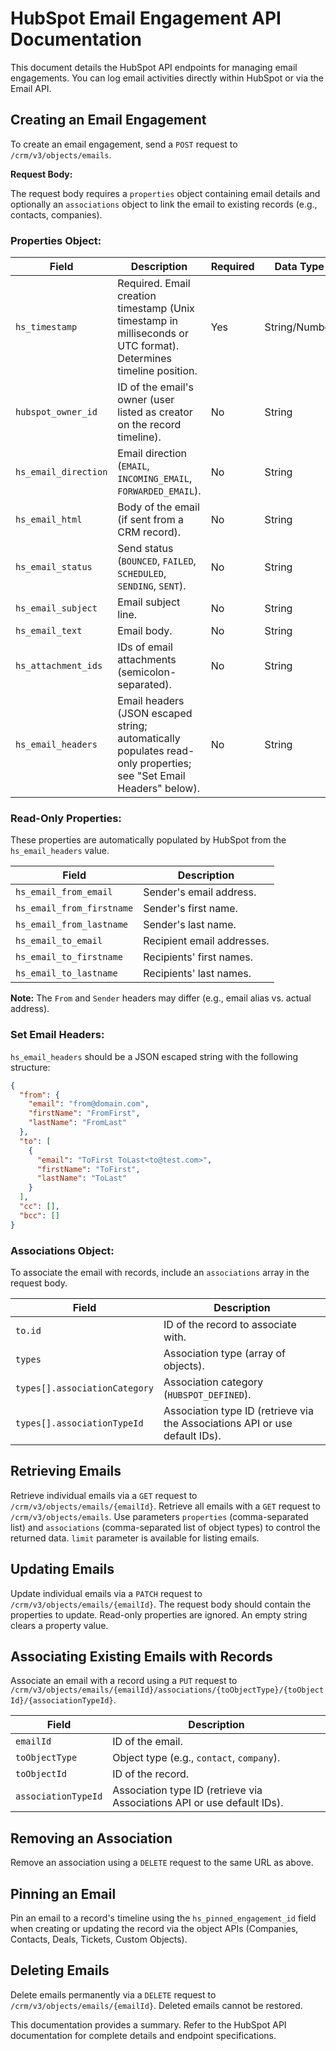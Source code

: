 # HubSpot Email Engagement API Documentation

This document details the HubSpot API endpoints for managing email engagements.  You can log email activities directly within HubSpot or via the Email API.

## Creating an Email Engagement

To create an email engagement, send a `POST` request to `/crm/v3/objects/emails`.

**Request Body:**

The request body requires a `properties` object containing email details and optionally an `associations` object to link the email to existing records (e.g., contacts, companies).

### Properties Object:

| Field                 | Description                                                                                                                                        | Required | Data Type    |
|----------------------|-----------------------------------------------------------------------------------------------------------------------------------------------------|----------|---------------|
| `hs_timestamp`        | Required. Email creation timestamp (Unix timestamp in milliseconds or UTC format). Determines timeline position.                                   | Yes      | String/Number |
| `hubspot_owner_id`    | ID of the email's owner (user listed as creator on the record timeline).                                                                            | No       | String        |
| `hs_email_direction` | Email direction (`EMAIL`, `INCOMING_EMAIL`, `FORWARDED_EMAIL`).                                                                                     | No       | String        |
| `hs_email_html`       | Body of the email (if sent from a CRM record).                                                                                                      | No       | String        |
| `hs_email_status`     | Send status (`BOUNCED`, `FAILED`, `SCHEDULED`, `SENDING`, `SENT`).                                                                               | No       | String        |
| `hs_email_subject`    | Email subject line.                                                                                                                               | No       | String        |
| `hs_email_text`       | Email body.                                                                                                                                       | No       | String        |
| `hs_attachment_ids`   | IDs of email attachments (semicolon-separated).                                                                                                  | No       | String        |
| `hs_email_headers`    | Email headers (JSON escaped string; automatically populates read-only properties; see "Set Email Headers" below).                               | No       | String        |


### Read-Only Properties:

These properties are automatically populated by HubSpot from the `hs_email_headers` value.

| Field                 | Description                                           |
|----------------------|-------------------------------------------------------|
| `hs_email_from_email` | Sender's email address.                               |
| `hs_email_from_firstname` | Sender's first name.                                  |
| `hs_email_from_lastname`  | Sender's last name.                                   |
| `hs_email_to_email`    | Recipient email addresses.                             |
| `hs_email_to_firstname` | Recipients' first names.                              |
| `hs_email_to_lastname`  | Recipients' last names.                               |


**Note:**  The `From` and `Sender` headers may differ (e.g., email alias vs. actual address).

### Set Email Headers:

`hs_email_headers` should be a JSON escaped string with the following structure:

```json
{
  "from": {
    "email": "from@domain.com",
    "firstName": "FromFirst",
    "lastName": "FromLast"
  },
  "to": [
    {
      "email": "ToFirst ToLast<to@test.com>",
      "firstName": "ToFirst",
      "lastName": "ToLast"
    }
  ],
  "cc": [],
  "bcc": []
}
```

### Associations Object:

To associate the email with records, include an `associations` array in the request body.

| Field          | Description                                                                          |
|-----------------|--------------------------------------------------------------------------------------|
| `to.id`         | ID of the record to associate with.                                                  |
| `types`         | Association type (array of objects).                                                  |
| `types[].associationCategory` | Association category (`HUBSPOT_DEFINED`).                                          |
| `types[].associationTypeId`  | Association type ID (retrieve via the Associations API or use default IDs). |


## Retrieving Emails

Retrieve individual emails via a `GET` request to `/crm/v3/objects/emails/{emailId}`.  Retrieve all emails with a `GET` request to `/crm/v3/objects/emails`.  Use parameters `properties` (comma-separated list) and `associations` (comma-separated list of object types) to control the returned data.  `limit` parameter is available for listing emails.

## Updating Emails

Update individual emails via a `PATCH` request to `/crm/v3/objects/emails/{emailId}`.  The request body should contain the properties to update.  Read-only properties are ignored.  An empty string clears a property value.

## Associating Existing Emails with Records

Associate an email with a record using a `PUT` request to `/crm/v3/objects/emails/{emailId}/associations/{toObjectType}/{toObjectId}/{associationTypeId}`.

| Field          | Description                                                                 |
|-----------------|-----------------------------------------------------------------------------|
| `emailId`       | ID of the email.                                                            |
| `toObjectType`  | Object type (e.g., `contact`, `company`).                                     |
| `toObjectId`    | ID of the record.                                                           |
| `associationTypeId` | Association type ID (retrieve via Associations API or use default IDs). |


## Removing an Association

Remove an association using a `DELETE` request to the same URL as above.

## Pinning an Email

Pin an email to a record's timeline using the `hs_pinned_engagement_id` field when creating or updating the record via the object APIs (Companies, Contacts, Deals, Tickets, Custom Objects).

## Deleting Emails

Delete emails permanently via a `DELETE` request to `/crm/v3/objects/emails/{emailId}`.  Deleted emails cannot be restored.


This documentation provides a summary. Refer to the HubSpot API documentation for complete details and endpoint specifications.
